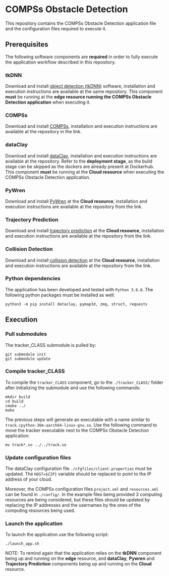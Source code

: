 # COMPSs Obstacle Detection 

This repository contains the COMPSs Obstacle Detection application file and the configuration files required to execute it.


## Prerequisites

The following software components are **required** in order to fully execute the application workflow described in this repository.


### tkDNN

Download and install [object detection (tkDNN)](https://github.com/class-euproject/class-edge/tree/bsc) software, installation and execution instructions are available at the same repository. This component **must** be running at the **edge resource running the COMPSs Obstacle Detection application** when executing it.


### COMPSs

Download and install [COMPSs](https://github.com/class-euproject/compss/tree/ppc/ilp-cloudprovider-merge), installation and execution instructions are available at the repository in the link.


### dataClay

Download and install [dataClay](https://github.com/class-euproject/dataclay-class), installation and execution instructions are available at the repository. Refer to the **deployment stage**, as the build stage can be skipped as the dockers are already present at Dockerhub. This component **must** be running at the **Cloud resource** when executing the COMPSs Obstacle Detection application.


### PyWren

Download and install [PyWren](https://github.com/class-euproject/pywren-ibm-cloud.git) at the **Cloud resource**, installation and execution instructions are available at the repository from the link.


### Trajectory Prediction

Download and install [trajectory prediction](https://github.com/class-euproject/trajectory-prediction) at the **Cloud resource**, installation and execution instructions are available at the repository from the link.


### Collision Detection

Download and install [collision detection](https://github.com/class-euproject/collision-detection) at the **Cloud resource**, installation and execution instructions are available at the repository from the link.


### Python dependencies

The application has been developed and tested with `Python 3.6.8`. The following python packages must be installed as well:

```
python3 -m pip install dataclay, pymap3d, zmq, struct, requests
```


## Execution

### Pull submodules

The tracker\_CLASS submodule is pulled by:

```
git submodule init
git submodule update
```

### Compile tracker\_CLASS

To compile the `tracker_CLASS` component, go to the `./tracker_CLASS/` folder after initializing the submodule and use the following commands:

```
mkdir build
cd build
cmake ../
make
```

The previous steps will generate an executable with a name similar to `track.cpython-36m-aarch64-linux-gnu.so`. Use the following command to move the tracker executable next to the COMPSs Obstacle Detection application:

```
mv track*.so ../../track.so
```


### Update configuration files

The dataClay configuration file `./cfgfiles/client.properties` must be updated. The `HOST=${IP}` variable should be replaced to point to the IP address of your cloud.

Moreover, the COMPSs configuration files `project.xml` and `resources.xml` can be found in `./config/`. In the example files being provided 3 computing resources are being considered, but these files should be updated by replacing the IP addresses and the usernames by the ones of the computing resources being used.


### Launch the application

To launch the application use the following script:

```
./launch_app.sh
```

NOTE: To remind again that the application relies on the **tkDNN** component being up and running on the **edge** resource, and **dataClay**, **Pywren** and **Trajectory Prediction** components being up and running on the **Cloud** resource.
